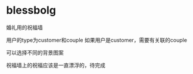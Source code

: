 blessbolg
=========

婚礼用的祝福墙

用户的type为customer和couple
如果用户是customer，需要有关联的couple

可以选择不同的背景图案

祝福墙上的祝福应该是一直漂浮的，待完成